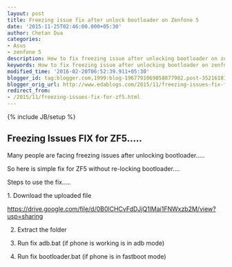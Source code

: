 ```yaml
---
layout: post
title: Freezing issue fix after unlock bootloader on Zenfone 5
date: '2015-11-25T02:46:00.000+05:30'
author: Chetan Dua
categories:
- Asus
- zenfone 5
description: How to fix freezing issue after unlocking bootloader on zenfone 5, permanent fix for Freezing after unlocking bootloader zenfone 5
keywords: How to fix freezing issue after unlocking bootloader on zenfone 5, permanent fix for Freezing after unlocking bootloader zenfone 5
modified_time: '2016-02-20T06:52:39.911+05:30'
blogger_id: tag:blogger.com,1999:blog-1967791069058877982.post-3521618150149682760
blogger_orig_url: http://www.edablogs.com/2015/11/freezing-issues-fix-for-zf5.html
redirect_from:
- /2015/11/freezing-issues-fix-for-zf5.html
---
```


{% include JB/setup %}


## Freezing Issues FIX for ZF5.....

Many people are facing freezing issues after unlocking bootloader.....

So here is simple fix for ZF5 without re-locking bootloader....

Steps to use the fix.....

1. Download the uploaded file

https://drive.google.com/file/d/0B0lCHCvFdDJjQ1lMai1FNWxzb2M/view?usp=sharing

2. Extract the folder

3. Run fix adb.bat (if phone is working is in adb mode)

4. Run fix bootloader.bat (if phone is in fastboot mode)